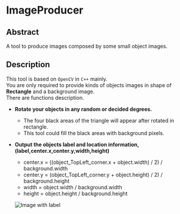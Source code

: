 # ImageProducer
## Abstract
A tool to produce images  composed by some small object images.
## Description
This tool is based on ```OpenCV``` in ```C++``` mainly.   
You are only required to provide kinds of objects images in shape of **Rectangle** and a background image.   
There are functions description.  
- **Rotate your objects in any  random  or decided degrees.**
  - The four black areas of the triangle will appear after rotated in rectangle.
  - This tool could fill the black areas with background pixels.
- **Output the objects label and location information, (label,center.x,center.y,width,height)**
  - center.x = ((object_TopLeft_corner.x + object.width) / 2) / background.width
  - center.y = (object_TopLeft_corner.y + object.height) / 2) / background.height
  - width = object.width / background.width
  - height = object.height / background.height
  
  ![Image with label](https://github.com/liqisa/ImagesSupport/blob/master/example1.jpg/auto-orient/strip "Image with label")
